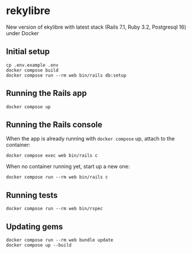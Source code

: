 # rekylibre

New version of ekylibre with latest stack (Rails 7.1, Ruby 3.2, Postgresql 16) under Docker

## Initial setup

```
cp .env.example .env
docker compose build
docker compose run --rm web bin/rails db:setup
```

## Running the Rails app

```
docker compose up
```

## Running the Rails console

When the app is already running with `docker compose` up, attach to the container:
```
docker compose exec web bin/rails c
```

When no container running yet, start up a new one:
```
docker compose run --rm web bin/rails c
```

## Running tests

```
docker compose run --rm web bin/rspec
```

## Updating gems

```
docker compose run --rm web bundle update
docker compose up --build
```
